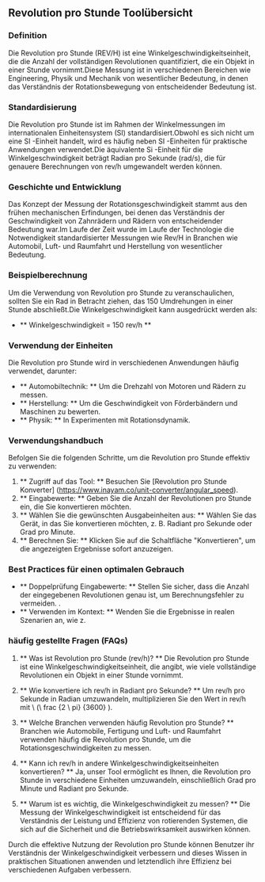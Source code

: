## Revolution pro Stunde Toolübersicht

### Definition
Die Revolution pro Stunde (REV/H) ist eine Winkelgeschwindigkeitseinheit, die die Anzahl der vollständigen Revolutionen quantifiziert, die ein Objekt in einer Stunde vornimmt.Diese Messung ist in verschiedenen Bereichen wie Engineering, Physik und Mechanik von wesentlicher Bedeutung, in denen das Verständnis der Rotationsbewegung von entscheidender Bedeutung ist.

### Standardisierung
Die Revolution pro Stunde ist im Rahmen der Winkelmessungen im internationalen Einheitensystem (SI) standardisiert.Obwohl es sich nicht um eine SI -Einheit handelt, wird es häufig neben SI -Einheiten für praktische Anwendungen verwendet.Die äquivalente Si -Einheit für die Winkelgeschwindigkeit beträgt Radian pro Sekunde (rad/s), die für genauere Berechnungen von rev/h umgewandelt werden können.

### Geschichte und Entwicklung
Das Konzept der Messung der Rotationsgeschwindigkeit stammt aus den frühen mechanischen Erfindungen, bei denen das Verständnis der Geschwindigkeit von Zahnrädern und Rädern von entscheidender Bedeutung war.Im Laufe der Zeit wurde im Laufe der Technologie die Notwendigkeit standardisierter Messungen wie Rev/H in Branchen wie Automobil, Luft- und Raumfahrt und Herstellung von wesentlicher Bedeutung.

### Beispielberechnung
Um die Verwendung von Revolution pro Stunde zu veranschaulichen, sollten Sie ein Rad in Betracht ziehen, das 150 Umdrehungen in einer Stunde abschließt.Die Winkelgeschwindigkeit kann ausgedrückt werden als:
- ** Winkelgeschwindigkeit = 150 rev/h **

### Verwendung der Einheiten
Die Revolution pro Stunde wird in verschiedenen Anwendungen häufig verwendet, darunter:
- ** Automobiltechnik: ** Um die Drehzahl von Motoren und Rädern zu messen.
- ** Herstellung: ** Um die Geschwindigkeit von Förderbändern und Maschinen zu bewerten.
- ** Physik: ** In Experimenten mit Rotationsdynamik.

### Verwendungshandbuch
Befolgen Sie die folgenden Schritte, um die Revolution pro Stunde effektiv zu verwenden:
1. ** Zugriff auf das Tool: ** Besuchen Sie [Revolution pro Stunde Konverter] (https://www.inayam.co/unit-converter/angular_speed).
2. ** Eingabewerte: ** Geben Sie die Anzahl der Revolutionen pro Stunde ein, die Sie konvertieren möchten.
3. ** Wählen Sie die gewünschten Ausgabeinheiten aus: ** Wählen Sie das Gerät, in das Sie konvertieren möchten, z. B. Radiant pro Sekunde oder Grad pro Minute.
4. ** Berechnen Sie: ** Klicken Sie auf die Schaltfläche "Konvertieren", um die angezeigten Ergebnisse sofort anzuzeigen.

### Best Practices für einen optimalen Gebrauch
- ** Doppelprüfung Eingabewerte: ** Stellen Sie sicher, dass die Anzahl der eingegebenen Revolutionen genau ist, um Berechnungsfehler zu vermeiden.
.
- ** Verwenden im Kontext: ** Wenden Sie die Ergebnisse in realen Szenarien an, wie z.

### häufig gestellte Fragen (FAQs)

1. ** Was ist Revolution pro Stunde (rev/h)? **
Die Revolution pro Stunde ist eine Winkelgeschwindigkeitseinheit, die angibt, wie viele vollständige Revolutionen ein Objekt in einer Stunde vornimmt.

2. ** Wie konvertiere ich rev/h in Radiant pro Sekunde? **
Um rev/h pro Sekunde in Radian umzuwandeln, multiplizieren Sie den Wert in rev/h mit \ (\ frac {2 \ pi} {3600} \).

3. ** Welche Branchen verwenden häufig Revolution pro Stunde? **
Branchen wie Automobile, Fertigung und Luft- und Raumfahrt verwenden häufig die Revolution pro Stunde, um die Rotationsgeschwindigkeiten zu messen.

4. ** Kann ich rev/h in andere Winkelgeschwindigkeitseinheiten konvertieren? **
Ja, unser Tool ermöglicht es Ihnen, die Revolution pro Stunde in verschiedene Einheiten umzuwandeln, einschließlich Grad pro Minute und Radiant pro Sekunde.

5. ** Warum ist es wichtig, die Winkelgeschwindigkeit zu messen? **
Die Messung der Winkelgeschwindigkeit ist entscheidend für das Verständnis der Leistung und Effizienz von rotierenden Systemen, die sich auf die Sicherheit und die Betriebswirksamkeit auswirken können.

Durch die effektive Nutzung der Revolution pro Stunde können Benutzer ihr Verständnis der Winkelgeschwindigkeit verbessern und dieses Wissen in praktischen Situationen anwenden und letztendlich ihre Effizienz bei verschiedenen Aufgaben verbessern.